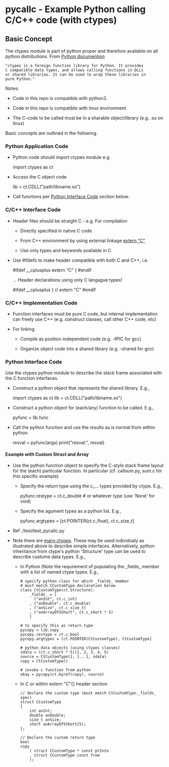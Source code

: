 # pycallc - Example Python calling C/C++ code (with ctypes)

## Basic Concept

The ctypes module is part of python proper and therefore available on
all python distributions. From
[Python documention](https://docs.python.org/3/library/ctypes.html)

	"ctypes is a foreign function library for Python. It provides
	C compatible data types, and allows calling functions in DLLs
	or shared libraries. It can be used to wrap these libraries in
	pure Python."

Notes:

* Code in this repo is compatible with python3.

* Code in this repo is compatible with linux environment.

* The C-code to be called must be in a sharable object/library
  (e.g. .so on linux)

Basic concepts are outlined in the following.

### Python Application Code

* Python code should import ctypes module e.g.

	import ctypes as ct

* Access the C object code

    lib = ct.CDLL("path/libname.so")

* Call functions per [Python Interface Code](#Python-Interface-Code)
  section below.

### C/C++ Interface Code

* Header files should be straight C - e.g. For compilation

	* Directly specified in native C code

	* From C++ environment by using external linkage
	  [extern "C"](https://en.cppreference.com/w/cpp/language/language_linkage)

	* Use only types and keywords available in C

* Use #ifdefs to make header compatible with both C and C++, i.e.

	#ifdef __cplusplus
    extern "C"
    {
	#endif

	... Header declarations using only C langague types!

	#ifdef __cplusplus
    } // extern "C"
	#endif

### C/C++ Implementation Code

* Function interfaces must be pure C code, but internal implementation
  can freely use C++ (e.g. construct classes, call other C++ code, etc)

* For linking

	* Compile as position independent code (e.g. -fPIC for gcc)

	* Organize object code into a shared library (e.g. -shared for gcc)

### Python Interface Code

Use the ctypes python module to describe the stack frame associated with
the C function interfaces.

* Construct a python object that represents the shared library. E.g.,

    import ctypes as ct
    lib = ct.CDLL("path/libname.so")

* Construct a python object for (each/any) function to be called. E.g.,

    pyfunc = lib.func

* Call the python function and use the results as is normal from within python.

   	resval = pyfunc(args)
	print("resval:", resval)

#### Example with Custom Struct and Array

* Use the python function object to specify the C-style stack frame
  layout for the (each) particular function. In particular
  (cf. callsum.py, sum.c for this specific example).

	* Specify the return type using the c_... types provided by ctype. E.g.,

    	pyfunc.restype = ct.c_double  # or whatever type (use 'None' for void)

	* Specify the agument types as a python list. E.g.,

    	pyfunc.argtypes = [ct.POINTER(ct.c_float), ct.c_size_t]


* Ref ./test/test_pycallc.py

* Note there are
  [many ctypes](https://docs.python.org/3/library/ctypes.html#fundamental-data-types). These may be used individualy as illustrated above to describe
  simple interfaces. Alternatively, python inheritance from ctype's python
  'Structure' type can be used to describe custome data types. E.g.,

	* In Python (Note the requirement of populating the \_fields\_ member
	  with a list of named ctype types. E.g.,

		```
		# specify python class for which _fields_ member
		# must match CCustomType declaration below
		class CtCustomType(ct.Structure):
			_fields_ = [
			  ("anInt", ct.c_int)
			, ("anDouble", ct.c_double)
			, ("anSize", ct.c_size_t)
			, ("anArrayOf5Short", ct.c_short * 5)
			]

		# to specify this as return type
		pycopy = lib.copy
		pycopy.restype = ct.c_bool
		pycopy.argtypes = [ct.POINTER(CtCustomType), CtCustomType]

		# python data objects (using ctypes classes)
		sdata = (ct.c_short * 5)(1, 2, 3, 4, 5)
		source = CtCustomType(1, 1., 1, sdata)
		copy = CtCustomType()

		# invoke c function from python
		okay = pycopy(ct.byref(copy), source)
		```

	* In C or within extern "C"{} header section

		```
		// declare the custom type (must match CtCustomType._fields_ spec)
		struct CCustomType
		{
			int anInt;
			double anDouble;
			size_t anSize;
			short anArrayOf5Short[5];
		};

		// Declare the custom return type
		bool
		copy
			( struct CCustomType * const ptInto
			, struct CCustomType const from
			);
		```

